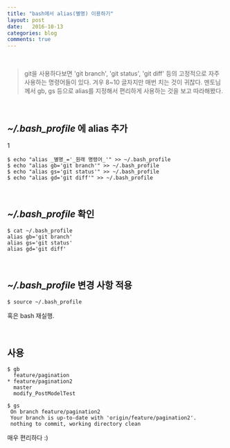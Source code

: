 ```yaml
---
title: "bash에서 alias(별명) 이용하기"
layout: post
date:   2016-10-13
categories: blog
comments: true
---
```


<br>  

> git을 사용하다보면 'git branch', 'git status', 'git diff' 등의 고정적으로 자주 사용하는 명령어들이 있다. 겨우 8~10 글자지만 매번 치는 것이 귀찮다. 멘토님께서 gb, gs 등으로 alias를 지정해서 편리하게 사용하는 것을 보고 따라해봤다.

<br>  

## _~/.bash_profile_ 에 alias 추가
1
```
$ echo "alias _별명_='_원래 명령어_'" >> ~/.bash_profile
$ echo "alias gb='git branch'" >> ~/.bash_profile
$ echo "alias gs='git status'" >> ~/.bash_profile
$ echo "alias gd='git diff'" >> ~/.bash_profile
```

<br>  

## _~/.bash_profile_ 확인   

```
$ cat ~/.bash_profile
alias gb='git branch'
alias gs='git status'
alias gd='git diff'
```  

<br>  

## _~/.bash_profile_ 변경 사항 적용   

```
$ source ~/.bash_profile
```  

혹은 bash 재실행.  


<br>

## 사용   

```
$ gb
  feature/pagination
* feature/pagination2
  master
  modify_PostModelTest

$ gs
 On branch feature/pagination2
 Your branch is up-to-date with 'origin/feature/pagination2'.
 nothing to commit, working directory clean
```  

매우 편리하다 :)  
